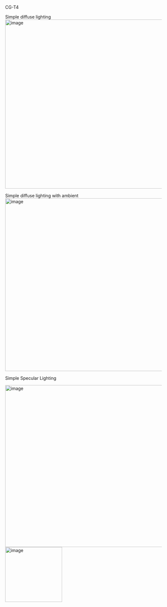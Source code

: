 CG-T4

Simple diffuse lighting
<img width="1198" height="542" alt="image" src="https://github.com/user-attachments/assets/d445bb7d-a3bd-4c56-bb68-32ac0f49a555" />

Simple diffuse lighting with ambient
<img width="1176" height="554" alt="image" src="https://github.com/user-attachments/assets/82b2db60-8407-4628-acc9-15facd208ef2" />

Simple Specular Lighting

<img width="716" height="519" alt="image" src="https://github.com/user-attachments/assets/681d48de-7ef5-4e56-9932-107b9b004a1a" />

<img width="183" height="176" alt="image" src="https://github.com/user-attachments/assets/6f365009-aa98-4625-9b21-d99795cb4510" />

